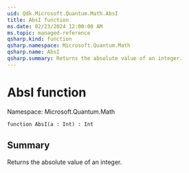 ```yaml
---
uid: Qdk.Microsoft.Quantum.Math.AbsI
title: AbsI function
ms.date: 02/23/2024 12:00:00 AM
ms.topic: managed-reference
qsharp.kind: function
qsharp.namespace: Microsoft.Quantum.Math
qsharp.name: AbsI
qsharp.summary: Returns the absolute value of an integer.
---
```


# AbsI function

Namespace: Microsoft.Quantum.Math

```qsharp
function AbsI(a : Int) : Int
```

## Summary
Returns the absolute value of an integer.
